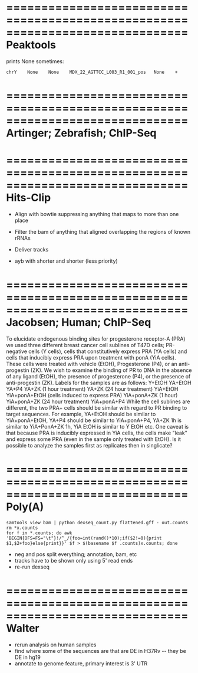 ==============================================================================
Peaktools
==============================================================================

prints None sometimes:
    
    chrY	None	None	MDX_22_AGTTCC_L003_R1_001_pos	None	+

==============================================================================
Artinger; Zebrafish; ChIP-Seq
==============================================================================

==============================================================================
Hits-Clip
==============================================================================

* Align with bowtie suppressing anything that maps to more than one place
* Filter the bam of anything that aligned overlapping the regions of known rRNAs
* Deliver tracks

* ayb with shorter and shorter (less priority)

==============================================================================
Jacobsen; Human; ChIP-Seq
==============================================================================

To elucidate endogenous binding sites for progesterone receptor-A (PRA) we used
three different breast cancer cell sublines of T47D cells; PR-negative cells
(Y cells), cells that constitutively express PRA (YA cells) and cells that 
inducibly express PRA upon treatment with ponA (YiA cells). These cells were 
treated with vehicle (EtOH), Progesterone (P4), or an anti-progestin (ZK). We 
wish to examine the binding of PR to DNA in the absence of any ligand (EtOH), 
the presence of progesterone (P4), or the presence of anti-progestin (ZK). 
Labels for the samples are as follows: Y+EtOH YA+EtOH YA+P4 YA+ZK
(1 hour treatment) YA+ZK (24 hour treatment) YiA+EtOH YiA+ponA+EtOH 
(cells induced to express PRA) YiA+ponA+ZK (1 hour) YiA+ponA+ZK 
(24 hour treatment) YiA+ponA+P4 While the cell sublines are different, the 
two PRA+ cells should be similar with regard to PR binding to target 
sequences. For example, YA+EtOH should be similar to YiA+ponA+EtOH, YA+P4 
should be similar to YiA+ponA+P4, YA+ZK 1h is similar to YiA+PonA+ZK 1h, 
YiA EtOH is similar to Y EtOH etc. One caveat is that because PRA is inducibly 
expressed in YiA cells, the cells make "leak" and express some PRA 
(even in the sample only treated with EtOH). Is it possible to analyze the 
samples first as replicates then in singlicate?

==============================================================================
Poly(A)
==============================================================================

    samtools view bam | python dexseq_count.py flattened.gff - out.counts
    rm *x.counts
    for f in *.counts; do awk 'BEGIN{OFS=FS="\t"}!/^_/{foo=int(rand()*10);if($2!=0){print $1,$2+foo}else{print}}' $f > $(basename $f .counts)x.counts; done

* neg and pos split everything; annotation, bam, etc
* tracks have to be shown only using 5' read ends
* re-run dexseq

==============================================================================
Walter
==============================================================================

* rerun analysis on human samples
* find where some of the sequences are that are DE in H37Rv -- they be DE in hg19
* annotate to genome feature, primary interest is 3' UTR